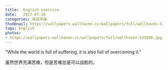 ```yaml
---
title:  English exercise
date:   2017-07-18
categories: 英语早操
thumbnail: https://wallpapers.wallhaven.cc/wallpapers/full/wallhaven-535806.jpg
tags: English
photos:
- https://wallpapers.wallhaven.cc/wallpapers/full/wallhaven-535806.jpg
---
```


"While the world is full of suffering, it is also full of overcoming it."
<p>虽然世界充满苦难，但是苦难总是可以战胜的。</p>
